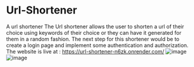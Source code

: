 # Url-Shortener
A url shortener 
The Url shortener allows the user to shorten a url of their choice using keywords of their choice or they can have it generated for them in a random fashion.
The next step for this shortener would be to create a login page and implement some authentication and authorization.
The website is live at : https://url-shortener-n6zk.onrender.com/
![image](https://github.com/eshanpandey/Url-Shortener/assets/56771531/196e34bc-2a41-4a90-9675-284956995bf7)
![image](https://github.com/eshanpandey/Url-Shortener/assets/56771531/bc6f3a95-e679-4a6a-b146-c828d27df6c2)


